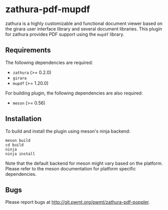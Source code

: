 zathura-pdf-mupdf
=================

zathura is a highly customizable and functional document viewer based on the girara user interface
library and several document libraries. This plugin for zathura provides PDF support using the
`mupdf` library.

Requirements
------------

The following dependencies are required:

* `zathura` (>= 0.2.0)
* `girara`
* `mupdf` (>= 1.20.0)

For building plugin, the following dependencies are also required:

* `meson` (>= 0.56)

Installation
------------

To build and install the plugin using meson's ninja backend:

    meson build
    cd build
    ninja
    ninja install

Note that the default backend for meson might vary based on the platform. Please
refer to the meson documentation for platform specific dependencies.

Bugs
----

Please report bugs at http://git.pwmt.org/pwmt/zathura-pdf-poppler.

